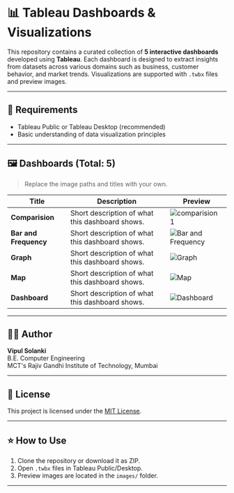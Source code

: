 # 📊 Tableau Dashboards & Visualizations

This repository contains a curated collection of **5 interactive dashboards** developed using **Tableau**. Each dashboard is designed to extract insights from datasets across various domains such as business, customer behavior, and market trends. Visualizations are supported with `.twbx` files and preview images.

---

## 📌 Requirements

- Tableau Public or Tableau Desktop (recommended)
- Basic understanding of data visualization principles

---

## 🖼️ Dashboards (Total: 5)

> Replace the image paths and titles with your own.

| Title | Description | Preview |
|-------|-------------|---------|
| **Comparision** | Short description of what this dashboard shows. | ![comparision 1](https://github.com/user-attachments/assets/401ba3c8-cd48-49f2-8881-45661d64ff8f) |
| **Bar and Frequency** | Short description of what this dashboard shows. | ![Bar and Frequency](https://github.com/user-attachments/assets/94d126d7-b26b-4eca-a573-30f67bb71d46) |
| **Graph** | Short description of what this dashboard shows. | ![Graph ](https://github.com/user-attachments/assets/18ac152d-6e4b-4083-aba5-e78fd9c1f09c) |
| **Map** | Short description of what this dashboard shows. | ![Map](https://github.com/user-attachments/assets/ccf7f4c3-cad7-42c5-9b6f-cb61379f2bcb) |
| **Dashboard** | Short description of what this dashboard shows. | ![Dashboard](https://github.com/user-attachments/assets/df03a57f-150f-4f83-90cf-6a977c473f45) |

---

## 👨‍💻 Author

**Vipul Solanki**  
B.E. Computer Engineering  
MCT's Rajiv Gandhi Institute of Technology, Mumbai

---

## 📜 License

This project is licensed under the [MIT License](LICENSE).

---

## ⭐ How to Use

1. Clone the repository or download it as ZIP.
2. Open `.twbx` files in Tableau Public/Desktop.
3. Preview images are located in the `images/` folder.

---

